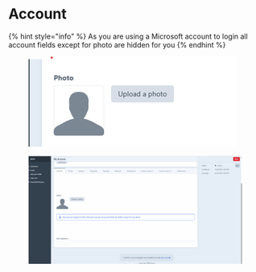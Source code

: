 # Account

{% hint style="info" %}
As you are using a Microsoft account to login all account fields except for photo are hidden for you&#x20;
{% endhint %}

<figure><img src=".gitbook/assets/staff-photo.png" alt=""><figcaption></figcaption></figure>

<figure><img src=".gitbook/assets/image upload.gif" alt=""><figcaption></figcaption></figure>
